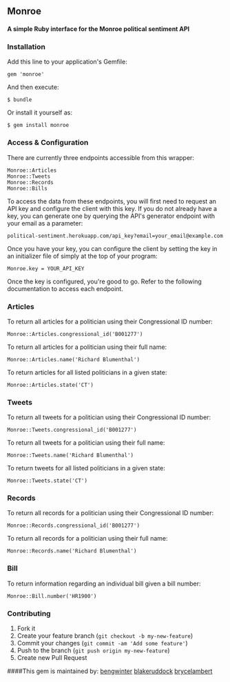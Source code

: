 ## Monroe
#### A simple Ruby interface for the Monroe political sentiment API

### Installation

Add this line to your application's Gemfile:

    gem 'monroe'

And then execute:

    $ bundle

Or install it yourself as:

    $ gem install monroe

### Access & Configuration

There are currently three endpoints accessible from this wrapper:

	Monroe::Articles
	Monroe::Tweets
	Monroe::Records
	Monroe::Bills

To access the data from these endpoints, you will first need to request an API key and configure the client with this key. If you do not already have a key, you can generate one by querying the API's generator endpoint with your email as a parameter:

	political-sentiment.herokuapp.com/api_key?email=your_email@example.com

Once you have your key, you can configure the client by setting the key in an initializer file of simply at the top of your program:

	Monroe.key = YOUR_API_KEY

Once the key is configured, you're good to go. Refer to the following documentation to access each endpoint.

### Articles

To return all articles for a politician using their Congressional ID number:

	Monroe::Articles.congressional_id('B001277')

To return all articles for a politician using their full name:

	Monroe::Articles.name('Richard Blumenthal')

To return articles for all listed politicians in a given state: 
	
	Monroe::Articles.state('CT')

### Tweets

To return all tweets for a politician using their Congressional ID number:

	Monroe::Tweets.congressional_id('B001277')

To return all tweets for a politician using their full name:

	Monroe::Tweets.name('Richard Blumenthal')

To return tweets for all listed politicians in a given state: 
	
	Monroe::Tweets.state('CT')

### Records

To return all records for a politician using their Congressional ID number:

	Monroe::Records.congressional_id('B001277')

To return all records for a politician using their full name:

	Monroe::Records.name('Richard Blumenthal')

### Bill

To return information regarding an individual bill given a bill number:

	Monroe::Bill.number('HR1900')

### Contributing

1. Fork it
2. Create your feature branch (`git checkout -b my-new-feature`)
3. Commit your changes (`git commit -am 'Add some feature'`)
4. Push to the branch (`git push origin my-new-feature`)
5. Create new Pull Request

####This gem is maintained by:
[bengwinter](https://github.com/bengwinter)
[blakeruddock](https://github.com/blakeruddock)
[brycelambert](https://github.com/brycelambert)
